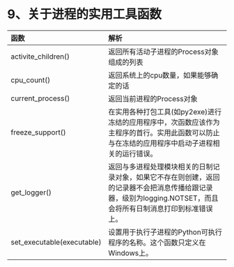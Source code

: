 # 9、关于进程的实用工具函数

| 函数 | 解析 |
| :--- | :--- |
| activite\_children\(\) | 返回所有活动子进程的Process对象组成的列表 |
| cpu\_count\(\) | 返回系统上的cpu数量，如果能够确定的话 |
| current\_process\(\) | 返回当前进程的Process对象 |
| freeze\_support\(\) | 在实用各种打包工具\(如py2exe\)进行冻结的应用程序中，次函数应该作为主程序的首行。实用此函数可以防止与在冻结的应用程序中启动子进程相关的运行错误。 |
| get\_logger\(\) | 返回与多进程处理模块相关的日制记录对象，如果它不存在则创建，返回的记录器不会把消息传播给跟记录器，级别为logging.NOTSET，而且会将所有日制消息打印到标准错误上。 |
| set\_executable\(executable\) | 设置用于执行子进程的Python可执行程序的名称。这个函数只定义在Windows上。 |



